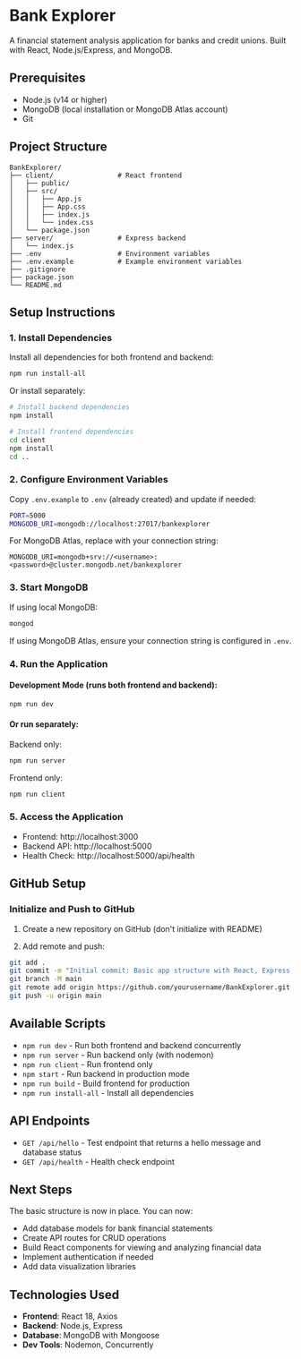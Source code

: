 # Bank Explorer

A financial statement analysis application for banks and credit unions. Built with React, Node.js/Express, and MongoDB.

## Prerequisites

- Node.js (v14 or higher)
- MongoDB (local installation or MongoDB Atlas account)
- Git

## Project Structure

```
BankExplorer/
├── client/                # React frontend
│   ├── public/
│   ├── src/
│   │   ├── App.js
│   │   ├── App.css
│   │   ├── index.js
│   │   └── index.css
│   └── package.json
├── server/                # Express backend
│   └── index.js
├── .env                   # Environment variables
├── .env.example           # Example environment variables
├── .gitignore
├── package.json
└── README.md
```

## Setup Instructions

### 1. Install Dependencies

Install all dependencies for both frontend and backend:

```bash
npm run install-all
```

Or install separately:

```bash
# Install backend dependencies
npm install

# Install frontend dependencies
cd client
npm install
cd ..
```

### 2. Configure Environment Variables

Copy `.env.example` to `.env` (already created) and update if needed:

```bash
PORT=5000
MONGODB_URI=mongodb://localhost:27017/bankexplorer
```

For MongoDB Atlas, replace with your connection string:
```
MONGODB_URI=mongodb+srv://<username>:<password>@cluster.mongodb.net/bankexplorer
```

### 3. Start MongoDB

If using local MongoDB:
```bash
mongod
```

If using MongoDB Atlas, ensure your connection string is configured in `.env`.

### 4. Run the Application

#### Development Mode (runs both frontend and backend):
```bash
npm run dev
```

#### Or run separately:

Backend only:
```bash
npm run server
```

Frontend only:
```bash
npm run client
```

### 5. Access the Application

- Frontend: http://localhost:3000
- Backend API: http://localhost:5000
- Health Check: http://localhost:5000/api/health

## GitHub Setup

### Initialize and Push to GitHub

1. Create a new repository on GitHub (don't initialize with README)

2. Add remote and push:
```bash
git add .
git commit -m "Initial commit: Basic app structure with React, Express, and MongoDB"
git branch -M main
git remote add origin https://github.com/yourusername/BankExplorer.git
git push -u origin main
```

## Available Scripts

- `npm run dev` - Run both frontend and backend concurrently
- `npm run server` - Run backend only (with nodemon)
- `npm run client` - Run frontend only
- `npm start` - Run backend in production mode
- `npm run build` - Build frontend for production
- `npm run install-all` - Install all dependencies

## API Endpoints

- `GET /api/hello` - Test endpoint that returns a hello message and database status
- `GET /api/health` - Health check endpoint

## Next Steps

The basic structure is now in place. You can now:
- Add database models for bank financial statements
- Create API routes for CRUD operations
- Build React components for viewing and analyzing financial data
- Implement authentication if needed
- Add data visualization libraries

## Technologies Used

- **Frontend**: React 18, Axios
- **Backend**: Node.js, Express
- **Database**: MongoDB with Mongoose
- **Dev Tools**: Nodemon, Concurrently
